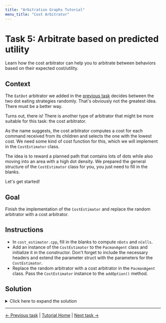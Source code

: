 ```yaml
---
title: "Arbitration Graphs Tutorial"
menu_title: "Cost Arbitrator"
---
```


# Task 5: Arbitrate based on predicted utility

Learn how the cost arbitrator can help you to arbitrate between behaviors based on their expected cost/utility.

## Context

The `EatDot` arbitrator we added in the [previous task](4_nested_arbitrators.md) decides between the two dot eating strategies randomly.
That's obviously not the greatest idea.
There must be a better way.

Turns out, there is!
There is another type of arbitrator that might be more suitable for this task: the cost arbitrator.

As the name suggests, the cost arbitrator computes a cost for each command received from its children and selects the one with the lowest cost.
We need some kind of cost function for this, which we will implement in the `CostEstimator` class.

The idea is to reward a planned path that contains lots of dots while also moving into an area with a high dot density.
We prepared the general structure of the `CostEstimator` class for you, you just need to fill in the blanks.

Let's get started!

## Goal

Finish the implementation of the `CostEstimator` and replace the random arbitrator with a cost arbitrator.

## Instructions

- In `cost_estimator.cpp`, fill in the blanks to compute `nDots` and `nCells`.
- Add an instance of the `CostEstimator` to the `PacmanAgent` class and initialize it in the constructor.
  Don't forget to include the necessary headers and extend the parameter struct with the parameters for the `CostEstimator`.
- Replace the random arbitrator with a cost arbitrator in the `PacmanAgent` class. Pass the `CostEstimator` instance to the `addOption()` method.

## Solution

<details>
<summary>Click here to expand the solution</summary>

Finish the implementation of the `CostEstimator` class in `cost_estimator.cpp`:
```cpp
double CostEstimator::estimateCost(const Command& command, bool /*isActive*/) {
    Positions absolutePath = utils::toAbsolutePath(command.path, environmentModel_);

    // Compute the number of dots along the path and in the neighborhood of the path end using helper functions
    const int nDotsAlongPath = utils::dotsAlongPath(absolutePath, environmentModel_);
    const int nDotsInRadius =
        utils::dotsInRadius(absolutePath.back(), environmentModel_, parameters_.pathEndNeighborhoodRadius);
    const int nDots = nDotsAlongPath + nDotsInRadius;

    if (nDots == 0) {
        return std::numeric_limits<double>::max();
    }

    // Compute the size of the path and the neighborhood of the path end
    const int pathLength = static_cast<int>(absolutePath.size());
    const int neighborhoodSize = static_cast<int>(std::pow(2 * parameters_.pathEndNeighborhoodRadius + 1, 2));
    const int nCells = pathLength + neighborhoodSize;

    // We can define a cost as the inverse of a benefit.
    // Our benefit is a dot density (number of dots / number of examined cells)
    return static_cast<double>(nCells) / nDots;
} 
```

Replace the include of the random arbitrator with the cost arbitrator in `include/demo/pacman_agent.hpp`.
Also, include `cost_estimator.hpp`:
```cpp
#include <arbitration_graphs/cost_arbitrator.hpp>

#include "cost_estimator.hpp"
```

Change the type of the `eatDotsArbitrator_` member in the `PacmanAgent` class to `CostArbitrator` and add an instance of the `CostEstimator`:
```cpp
private:
    CostArbitrator::Ptr eatDotsArbitrator_;

    CostEstimator::Ptr costEstimator_;
```

Extend the `Parameters` struct to contain the parameters for the `CostEstimator`:
```cpp
struct Parameters {
    AvoidGhostBehavior::Parameters avoidGhostBehavior;
    ChaseGhostBehavior::Parameters chaseGhostBehavior;
    MoveRandomlyBehavior::Parameters moveRandomlyBehavior;

    // Add the parameters for the CostEstimator
    CostEstimator::Parameters costEstimator;
};
```

As always, the magic happens in the constructor of the `PacmanAgent` class.
Instantiate the cost estimator and pass it in the `addOption` calls:
```cpp
explicit PacmanAgent(const entt::Game& game)
        : parameters_{}, environmentModel_{std::make_shared<EnvironmentModel>(game)} {

    avoidGhostBehavior_ = std::make_shared<AvoidGhostBehavior>(environmentModel_, parameters_.avoidGhostBehavior);
    changeDotClusterBehavior_ = std::make_shared<ChangeDotClusterBehavior>(environmentModel_);
    chaseGhostBehavior_ = std::make_shared<ChaseGhostBehavior>(environmentModel_, parameters_.chaseGhostBehavior);
    eatClosestDotBehavior_ = std::make_shared<EatClosestDotBehavior>(environmentModel_);
    moveRandomlyBehavior_ = std::make_shared<MoveRandomlyBehavior>(parameters_.moveRandomlyBehavior);

    // This is now a cost arbitrator
    eatDotsArbitrator_ = std::make_shared<CostArbitrator>("EatDots");
    // Construct the cost estimator
    costEstimator_ = std::make_shared<CostEstimator>(environmentModel_, parameters_.costEstimator);
    // Add the ChangeDotCluster and EatClosestDot behavior components as options to the
    // cost arbitrator while also passing the cost estimator
    eatDotsArbitrator_->addOption(
        changeDotClusterBehavior_, CostArbitrator::Option::Flags::INTERRUPTABLE, costEstimator_);
    eatDotsArbitrator_->addOption(
        eatClosestDotBehavior_, CostArbitrator::Option::Flags::INTERRUPTABLE, costEstimator_);

    rootArbitrator_ = std::make_shared<PriorityArbitrator>("Pacman");
    rootArbitrator_->addOption(chaseGhostBehavior_, PriorityArbitrator::Option::Flags::INTERRUPTABLE);
    rootArbitrator_->addOption(avoidGhostBehavior_, PriorityArbitrator::Option::Flags::INTERRUPTABLE);
    rootArbitrator_->addOption(eatDotsArbitrator_, PriorityArbitrator::Option::Flags::INTERRUPTABLE);
    rootArbitrator_->addOption(moveRandomlyBehavior_, PriorityArbitrator::Option::Flags::INTERRUPTABLE);
    rootArbitrator_->addOption(stayInPlaceBehavior_,
                               PriorityArbitrator::Option::Flags::INTERRUPTABLE |
                                   PriorityArbitrator::Option::FALLBACK);
}
```

</details>


---
[← Previous task](4_nested_arbitrators.md)
|
[Tutorial Home](../Tutorial.md)
|
[Next task →](6_verification.md)
